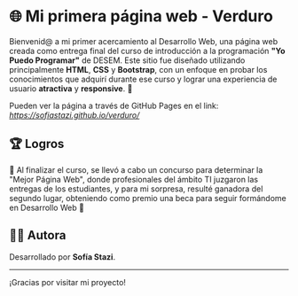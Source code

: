 # 🌐 Mi primera página web - Verduro

Bienvenid@ a mi primer acercamiento al Desarrollo Web, una página web creada como entrega final del curso de introducción a la programación **"Yo Puedo Programar"** de DESEM. Este sitio fue diseñado utilizando principalmente **HTML**, **CSS** y **Bootstrap**, con un enfoque en probar los conocimientos que adquirí durante ese curso y lograr una experiencia de usuario **atractiva** y **responsive**. 🚀

Pueden ver la página a través de GitHub Pages en el link: *https://sofiastazi.github.io/verduro/*

## 🏆 Logros
🎉 Al finalizar el curso, se llevó a cabo un concurso para determinar la "Mejor Página Web", donde profesionales del ámbito TI juzgaron las entregas de los estudiantes, y para mi sorpresa, resulté ganadora del segundo lugar, obteniendo como premio una beca para seguir formándome en Desarrollo Web 🎉

## 👨‍💻 Autora
Desarrollado por **Sofía Stazi**.

---
¡Gracias por visitar mi proyecto!
